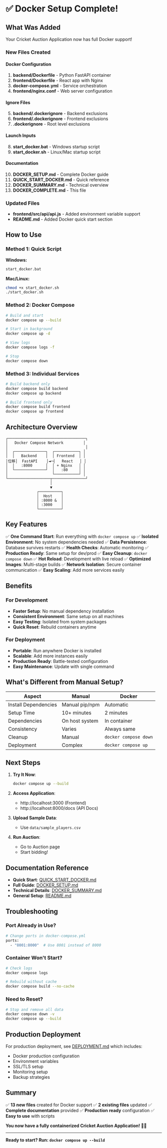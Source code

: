 # ✅ Docker Setup Complete!

## What Was Added

Your Cricket Auction Application now has full Docker support!

### New Files Created

#### Docker Configuration
1. **backend/Dockerfile** - Python FastAPI container
2. **frontend/Dockerfile** - React app with Nginx
3. **docker-compose.yml** - Service orchestration
4. **frontend/nginx.conf** - Web server configuration

#### Ignore Files
5. **backend/.dockerignore** - Backend exclusions
6. **frontend/.dockerignore** - Frontend exclusions
7. **.dockerignore** - Root level exclusions

#### Launch Inputs
8. **start_docker.bat** - Windows startup script
9. **start_docker.sh** - Linux/Mac startup script

#### Documentation
10. **DOCKER_SETUP.md** - Complete Docker guide
11. **QUICK_START_DOCKER.md** - Quick reference
12. **DOCKER_SUMMARY.md** - Technical overview
13. **DOCKER_COMPLETE.md** - This file

### Updated Files

- **frontend/src/api/api.js** - Added environment variable support
- **README.md** - Added Docker quick start section

## How to Use

### Method 1: Quick Script

**Windows:**
```bash
start_docker.bat
```

**Mac/Linux:**
```bash
chmod +x start_docker.sh
./start_docker.sh
```

### Method 2: Docker Compose

```bash
# Build and start
docker compose up --build

# Start in background
docker compose up -d

# View logs
docker compose logs -f

# Stop
docker compose down
```

### Method 3: Individual Services

```bash
# Build backend only
docker compose build backend
docker compose up backend

# Build frontend only
docker compose build frontend
docker compose up frontend
```

## Architecture Overview

```
┌───────────────────────────────────┐
│   Docker Compose Network         │
│                                   │
│  ┌──────────────┐  ┌───────────┐ │
│  │   Backend    │  │ Frontend  │ │
│位移│  FastAPI    │◄─┤   React   │ │
│  │   :8000      │  │ + Nginx   │ │
│  └──────────────┘  │   :80     │ │
│                    └───────────┘ │
└───────────────────┬───────────────┘
                    │
                    ▼
              ┌──────────┐
              │  Host    │
              │ :8000 &  │
              │ :3000    │
              └──────────┘
```

## Key Features

✅ **One Command Start**: Run everything with `docker compose up`
✅ **Isolated Environment**: No system dependencies needed
✅ **Data Persistence**: Database survives restarts
✅ **Health Checks**: Automatic monitoring
✅ **Production Ready**: Same setup for dev/prod
✅ **Easy Cleanup**: `docker compose down`
✅ **Hot Reload**: Development with live reload
✅ **Optimized Images**: Multi-stage builds
✅ **Network Isolation**: Secure container communication
✅ **Easy Scaling**: Add more services easily

## Benefits

### For Development
- **Faster Setup**: No manual dependency installation
- **Consistent Environment**: Same setup on all machines
- **Easy Testing**: Isolated from system packages
- **Quick Reset**: Rebuild containers anytime

### For Deployment
- **Portable**: Run anywhere Docker is installed
- **Scalable**: Add more instances easily
- **Production Ready**: Battle-tested configuration
- **Easy Maintenance**: Update with single command

## What's Different from Manual Setup?

| Aspect | Manual | Docker |
|--------|--------|--------|
| Install Dependencies | Manual pip/npm | Automatic |
| Setup Time | 10+ minutes | 2 minutes |
| Dependencies | On host system | In container |
| Consistency | Varies | Always same |
| Cleanup | Manual | `docker compose down` |
| Deployment | Complex | `docker compose up` |

## Next Steps

1. **Try It Now**:
   ```bash
   docker compose up --build
   ```

2. **Access Application**:
   - http://localhost:3000 (Frontend)
   - http://localhost:8000/docs (API Docs)

3. **Upload Sample Data**:
   - Use `data/sample_players.csv`

4. **Run Auction**:
   - Go to Auction page
   - Start bidding!

## Documentation Reference

- **Quick Start**: [QUICK_START_DOCKER.md](QUICK_START_DOCKER.md)
- **Full Guide**: [DOCKER_SETUP.md](DOCKER_SETUP.md)
- **Technical Details**: [DOCKER_SUMMARY.md](DOCKER_SUMMARY.md)
- **General Setup**: [README.md](README.md)

## Troubleshooting

### Port Already in Use?
```bash
# Change ports in docker-compose.yml
ports:
  - "8001:8000"  # Use 8001 instead of 8000
```

### Container Won't Start?
```bash
# Check logs
docker compose logs

# Rebuild without cache
docker compose build --no-cache
```

### Need to Reset?
```bash
# Stop and remove all data
docker compose down -v
docker compose up --build
```

## Production Deployment

For production deployment, see [DEPLOYMENT.md](DEPLOYMENT.md) which includes:
- Docker production configuration
- Environment variables
- SSL/TLS setup
- Monitoring setup
- Backup strategies

## Summary

✅ **13 new files** created for Docker support
✅ **2 existing files** updated
✅ **Complete documentation** provided
✅ **Production ready** configuration
✅ **Easy to use** with scripts

**You now have a fully containerized Cricket Auction Application! 🐳🏏**

---

**Ready to start? Run: `docker compose up --build`**

